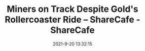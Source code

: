 ---
"title": "Miners on Track Despite Gold's Rollercoaster Ride – ShareCafe - ShareCafe"
"date": "2021-9-20 13:32:15"
"feed_name": "GOOGLENEWSMINING"
"feed_website": "https://news.google.com/search?q=mining%2Bincident&hl=en-US&gl=US&ceid=US:en"
"feed_rss": "https://news.google.com/rss/search?q=mining%2Bincident&hl=en-US&gl=US&ceid=US:en"
"link": "https://www.sharecafe.com.au/2021/09/20/miners-on-track-despite-golds-rollercoaster-ride/"
"file": "_posts/2021-1-1-a59d649361f968693dbf748437f2c40a679e6052.md"
"accident": "0"
"drilling": "0"
"dead": "0"
"injured": "0"
"where": "unknown site"
---